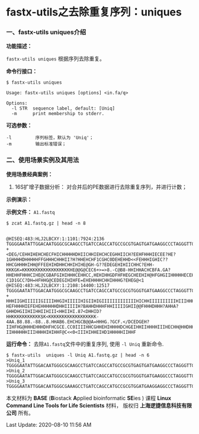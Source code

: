 # fastx-utils之去除重复序列：uniques

### 一、fastx-utils uniques介绍

**功能描述：**

`fastx-utils uniques` 根据序列去除重复。

**命令行接口：**

    $ fastx-utils uniques
    
    Usage: fastx-utils uniques [options] <in.fa/q>
    
    Options:
      -l STR  sequence label, default: [Uniq]
      -m      print membership to stderr.

**可选参数：**

    -l         序列标签，默认为 'Uniq'； 
    -m         输出标准错误；


### 二、使用场景实例及其用法

**使用场景经典案例：**

1.  16S扩增子数据分析： 对合并后的PE数据进行去除重复序列，并进行计数；

**示例演示：**

**示例文件：** `A1.fastq`

    $ zcat A1.fastq.gz | head -n 8


    @HISEQ:483:HLJ2LBCXY:1:1101:7924:2136
    TGGGGAATATTGGACAATGGGCGCAAGCCTGATCCAGCCATGCCGCGTGAGTGATGAAGGCCCTAGGGTTGTAAAGCCCTTTCGGCGGGGAAGATAATGACGGTACCCGCAGAAGAAGCCCCGGCTAACTTCGTGCCAGCAGCCGCGGTAATACGAAGGGGGCTAGCGTTGCTCGGAATTACTGGGCGTAAAGCGCACGTAGGCGGCTTTCTAAGTCGGGGGTGAACTCCTGGAGCTTAACTCCAGAACTGCCTTCGATACTGGAGAGCTCGAGTCCGGGAGAGGTGAGTGGAACTGCGAGTGTAGAGGTGAAACTCGTAGATATTCGCAAGAACACCAGTGGCGAAGGCGGCTCACTGGCCCGGTACTGACGCTGAGGTGCGAAAGCGTGGGGAGCAAACAGG
    +
    <DEG/CEHHIHEHCHECFHICHHHHHDHIICHHIEHCHCEGHHIICH?EEHFHHHIECEE?HE?1GHHHHDHHHHHFFGHHHCHHHII?H?HHEHCHF1CGHC0DEHEHHD<<FEHHHIGHIC??HHCGHHHHIHH@FFEEHIHDHHCHHIHIHE@GH-G??EDEGEHIHIICHHC?EHH-KKKGK=KKKKKKKKKKKKKKKKKKHE@@G@CEC6+>=>8.-C@B8-HHIHHACHCBFA.GA?HHEHHFHHHCIHE@CGBAFGIHIHHHCEHHCC,HEHIHHGDFHFHEGCHEEHIH@HFGHGIIHHHHHECEHGIIHEHHCEC/C/DGIHHGCC@HGD00C01GCHCCDE?C1D1GCC?DH=HFHHG@CEDEGIHIHFE=EHEHHHHCHHIHHHG?EHEG@<1
    @HISEQ:483:HLJ2LBCXY:1:2108:14400:12517
    TGGGGAATATTGGACAATGGGCGCAAGCCTGATCCAGCCATGCCGCGTGGGTGATGAAGGCCCTAGGGTTGTAAAGCCGTTTCGGCGGGGAAGATAATGACGGTACCCGCAGAAGAAGCCCCGGCTAACTTCGTGCCAGCAGCCGCGGTAATACGAAGGGGGCTAGCGTTGCTCGGAATTACGGGGCGTAAAGCGCACGTAGGCGACTCTTTAAGTCGGGGGTGAAATCCTGGAGCTCAAACCCAGAACTGCCTTCGATACTGGGGAGCTCGAGTTCGGGAGAGGTGAGTGGAACTGCGAGTGTAGCGGTGAAATTCGTAGATATTCGCAAGAACACCAGTGGCGAAGGCGGCTCACTGGCCCGATACTGACGCTGAGGTGCGAAAGCGTGGGCAGCAAACAGG
    +
    HHHIIGHIIIIIIGIIIIHHGIHIIIIIHIGIIHIGIIIIIIIIIIIIIHICHHIIIIIIIIIIHIIIHHHIIIIIHG/<D@GDHIIIHH?HEFHHHHIEFEHEHHHHHHDHHIIIIIH?BAHHDHHHFHHIIIIIGHII@@FHHHDHHH?AHHA?GHHDHGIIHIIHHIIHIII<HHIIHI.87<DHHID?HHKKKKKKKKKKK$K<KKKKKKKKKKKKKKKKKK-4AA.B8.88.-88..8.HHAB6.EHCHGCB@@A=HHHG.?GCF.</DCEDGEH?IIHFHG@HHHEHHHDHFHCGCE.CC0IIIIHHCGHHEHIHHHHDCHGEIHHIIHHHHIIIHECHH@HHDHH@F?IIHHHHHHIIIHHHHIHIHHF@C<<0<IIIHIHHEIHD1HHHHHIIHHF



**运行命令：** 去除`A1.fastq`文件中的重复序列, 使用 `-l Uniq` 重新命令.


    $ fastx-utils  uniques -l Uniq A1.fastq.gz | head -n 6
    >Uniq_1
    TGGGGAATATTGGACAATGGGCGCAAGCCTGATCCAGCCATGCCGCGTGAGTGATGAAGGCCCTAGGGTTGTAAAGCCCTTTCGGCGGGGAAGATAATGACGGTACCCGCAGAAGAAGCCCCGGCTAACTTCGTGCCAGCAGCCGCGGTAATACGAAGGGGGCTAGCGTTGCTCGGAATTACTGGGCGTAAAGCGCACGTAGGCGGCTTTCTAAGTCGGGGGTGAACTCCTGGAGCTTAACTCCAGAACTGCCTTCGATACTGGAGAGCTCGAGTCCGGGAGAGGTGAGTGGAACTGCGAGTGTAGAGGTGAAACTCGTAGATATTCGCAAGAACACCAGTGGCGAAGGCGGCTCACTGGCCCGGTACTGACGCTGAGGTGCGAAAGCGTGGGGAGCAAACAGG
    >Uniq_2
    TGGGGAATATTGGACAATGGGCGCAAGCCTGATCCAGCCATGCCGCGTGGGTGATGAAGGCCCTAGGGTTGTAAAGCCGTTTCGGCGGGGAAGATAATGACGGTACCCGCAGAAGAAGCCCCGGCTAACTTCGTGCCAGCAGCCGCGGTAATACGAAGGGGGCTAGCGTTGCTCGGAATTACGGGGCGTAAAGCGCACGTAGGCGACTCTTTAAGTCGGGGGTGAAATCCTGGAGCTCAAACCCAGAACTGCCTTCGATACTGGGGAGCTCGAGTTCGGGAGAGGTGAGTGGAACTGCGAGTGTAGCGGTGAAATTCGTAGATATTCGCAAGAACACCAGTGGCGAAGGCGGCTCACTGGCCCGATACTGACGCTGAGGTGCGAAAGCGTGGGCAGCAAACAGG
    >Uniq_3
    TGGGGAATATTGGACAATGGGCGAAAGCCTGATCCAGCCATGCCGCGTGGATGAAGGAGGCCCTAGGGTTGTAAAGTCCTTTCGATGGTGAAGATAATGACGGTAACCATACAAGAAGCCCCGGCTAATTTCGTGCCAGCAGCCGCGGTAATACGAAAGGGGCTAGCGTTGTTCGGAATTACTGGGCGTAAAGCGCACGTAGGCGGCCGTGTAAGTTGGGGGTGAGATCCCGGGGCTCAACCCCGGAACTGCCTCCAAAACTACATAGCTAGAGGATGTGAGAGGACAGTGGAATTCCGAGTGTAGAGGTGAAATTCGTAGATATTCGGAAGAACACCGGTGGCGAAGGCGACTGTCTGGCACATTTCTGACGCTGAGGTGCAAAAGCGTGGGGAGCAAACAGG


本文材料为 **BASE** (**B**iostack **A**pplied bioinformatic **SE**ies ) 课程 **Linux Command Line Tools for Life Scientists** 材料， 版权归 **上海逻捷信息科技有限公司** 所有。

Last Update: 2020-08-10 11:56 AM
